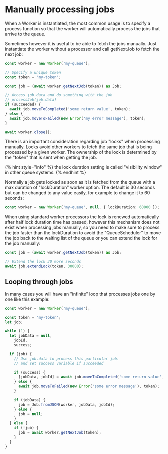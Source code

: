 # Manually processing jobs

When a Worker is instantiated, the most common usage is to specify a process function so that the worker will automatically process the jobs that arrive to the queue.

Sometimes however it is useful to be able to fetch the jobs manually. Just instantiate the worker without a processor and call getNextJob to fetch the next job:

```typescript
const worker = new Worker('my-queue');

// Specify a unique token
const token = 'my-token';

const job = (await worker.getNextJob(token)) as Job;

// Access job.data and do something with the job
// processJob(job.data)
if (succeeded) {
  await job.moveToCompleted('some return value', token);
} else {
  await job.moveToFailed(new Error('my error message'), token);
}

await worker.close();
```

There is an important consideration regarding job "locks" when processing manually. Locks avoid other workers to fetch the same job that is being processed by a given worker. The ownership of the lock is determined by the "token" that is sent when getting the job.

{% hint style="info" %}
the lock duration setting is called "visibility window" in other queue systems.
{% endhint %}

Normally a job gets locked as soon as it is fetched from the queue with a max duration of "lockDuration" worker option. The default is 30 seconds but can be changed to any value easily, for example to change it to 60 seconds:

```typescript
const worker = new Worker('my-queue', null, { lockDuration: 60000 });
```

When using standard worker processors the lock is renewed automatically after half lock duration time has passed, however this mechanism does not exist when processing jobs manually, so you need to make sure to process the job faster than the lockDuration to avoid the "QueueScheduler" to move the job back to the waiting list of the queue or you can extend the lock for the job manually:

```typescript
const job = (await worker.getNextJob(token)) as Job;

// Extend the lock 30 more seconds
await job.extendLock(token, 30000);
```

## Looping through jobs

In many cases you will have an "infinite" loop that processes jobs one by one like this example:

```typescript
const worker = new Worker('my-queue');

const token = 'my-token';
let job;

while (1) {
  let jobData = null,
    jobId,
    success;

  if (job) {
    // Use job.data to process this particular job.
    // and set success variable if succeeded

    if (success) {
      [jobData, jobId] = await job.moveToCompleted('some return value', token);
    } else {
      await job.moveToFailed(new Error('some error message'), token);
    }

    if (jobData) {
      job = Job.fromJSON(worker, jobData, jobId);
    } else {
      job = null;
    }
  } else {
    if (!job) {
      job = await worker.getNextJob(token);
    }
  }
}
```

